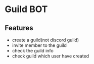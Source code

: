 # Guild BOT

## Features
- create a guild(not discord guild)
- invite member to the guild
- check the guild info
- check guild which user have created
